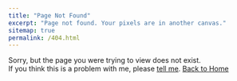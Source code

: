 ```yaml
---
title: "Page Not Found"
excerpt: "Page not found. Your pixels are in another canvas."
sitemap: true
permalink: /404.html
---
```


Sorry, but the page you were trying to view does not exist.<br/>
If you think this is a problem with me, please [tell me](mailto:toilamanh2002@gmail.com).
[Back to Home](in4.manhdinh.dev)
